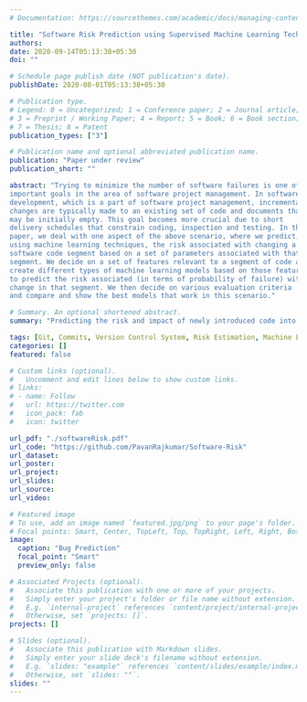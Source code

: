 ```yaml
---
# Documentation: https://sourcethemes.com/academic/docs/managing-content/

title: "Software Risk Prediction using Supervised Machine Learning Techniques"
authors: 
date: 2020-09-14T05:13:38+05:30
doi: ""

# Schedule page publish date (NOT publication's date).
publishDate: 2020-08-01T05:13:38+05:30

# Publication type.
# Legend: 0 = Uncategorized; 1 = Conference paper; 2 = Journal article;
# 3 = Preprint / Working Paper; 4 = Report; 5 = Book; 6 = Book section;
# 7 = Thesis; 8 = Patent
publication_types: ["3"]

# Publication name and optional abbreviated publication name.
publication: "Paper under review"
publication_short: ""

abstract: "Trying to minimize the number of software failures is one of the most
important goals in the area of software project management. In software
development, which is a part of software project management, incremental
changes are typically made to an existing set of code and documents that
may be initially empty. This goal becomes more crucial due to short
delivery schedules that constrain coding, inspection and testing. In this
paper, we deal with one aspect of the above scenario, where we predict,
using machine learning techniques, the risk associated with changing a
software code segment based on a set of parameters associated with that
segment. We decide on a set of features relevant to a segment of code and
create different types of machine learning models based on those features
to predict the risk associated (in terms of probability of failure) with a
change in that segment. We then decide on various evaluation criteria
and compare and show the best models that work in this scenario."

# Summary. An optional shortened abstract.
summary: "Predicting the risk and impact of newly introduced code into a project codebase. Using supervised machine learning to classify new code as bug inducing or not. Comparing performance on neural networks, naive-bayes, SVMs, random forests, and logistic regression."

tags: [Git, Commits, Version Control System, Risk Estimation, Machine Learning]
categories: []
featured: false

# Custom links (optional).
#   Uncomment and edit lines below to show custom links.
# links:
# - name: Follow
#   url: https://twitter.com
#   icon_pack: fab
#   icon: twitter

url_pdf: "./softwareRisk.pdf"
url_code: "https://github.com/PavanRajkumar/Software-Risk"
url_dataset:
url_poster:
url_project:
url_slides:
url_source:
url_video:

# Featured image
# To use, add an image named `featured.jpg/png` to your page's folder. 
# Focal points: Smart, Center, TopLeft, Top, TopRight, Left, Right, BottomLeft, Bottom, BottomRight.
image:
  caption: "Bug Prediction"
  focal_point: "Smart"
  preview_only: false

# Associated Projects (optional).
#   Associate this publication with one or more of your projects.
#   Simply enter your project's folder or file name without extension.
#   E.g. `internal-project` references `content/project/internal-project/index.md`.
#   Otherwise, set `projects: []`.
projects: []

# Slides (optional).
#   Associate this publication with Markdown slides.
#   Simply enter your slide deck's filename without extension.
#   E.g. `slides: "example"` references `content/slides/example/index.md`.
#   Otherwise, set `slides: ""`.
slides: ""
---
```

